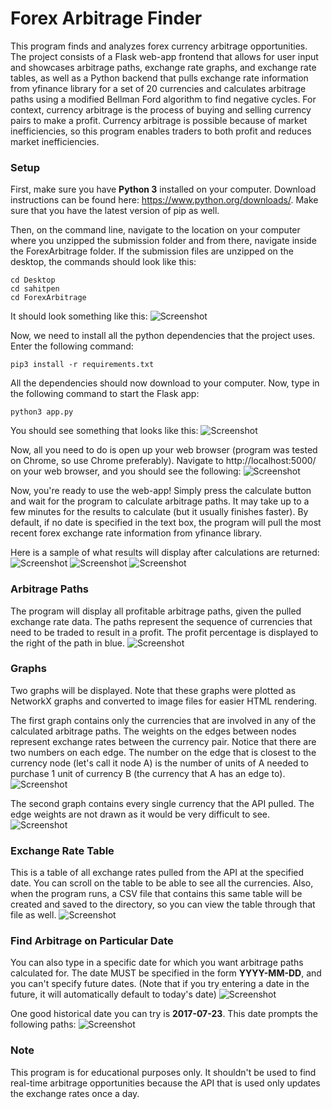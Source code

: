 # Forex Arbitrage Finder

This program finds and analyzes forex currency arbitrage opportunities.
The project consists of a Flask web-app frontend that allows for user input and
showcases arbitrage paths, exchange rate graphs, and exchange rate tables, as well
as a Python backend that pulls exchange rate information from yfinance library for a set of 20 currencies
and calculates arbitrage paths using a modified Bellman Ford algorithm to find negative cycles.
For context, currency arbitrage is the process of buying and selling currency pairs to make a profit.
Currency arbitrage is possible because of market inefficiencies, so this program enables traders to both profit and reduces market inefficiencies.

### Setup

First, make sure you have **Python 3** installed on your computer. Download instructions
can be found here: https://www.python.org/downloads/. Make sure that you have the
latest version of pip as well.

Then, on the command line, navigate to the location on your computer where you
unzipped the submission folder and from there, navigate inside the ForexArbitrage
folder. If the submission files are unzipped on the desktop, the commands should look
like this:

```
cd Desktop
cd sahitpen
cd ForexArbitrage
```

It should look something like this:
![Screenshot](./screenshots/first.png)

Now, we need to install all the python dependencies that the project uses. Enter
the following command:

```
pip3 install -r requirements.txt
```

All the dependencies should now download to your computer.
Now, type in the following command to start the Flask app:

```
python3 app.py
```

You should see something that looks like this:
![Screenshot](./screenshots/second.png)

Now, all you need to do is open up your web browser (program was tested on Chrome, so
use Chrome preferably). Navigate to http://localhost:5000/ on your web browser, and
you should see the following:
![Screenshot](./screenshots/third.png)

Now, you're ready to use the web-app! Simply press the calculate button and wait
for the program to calculate arbitrage paths. It may take up to a few minutes for the
results to calculate (but it usually finishes faster).
By default, if no date is specified in the text box, the program will pull the most
recent forex exchange rate information from yfinance library.

Here is a sample of what results will display after calculations are returned:
![Screenshot](./screenshots/default1.png)
![Screenshot](./screenshots/default2.png)
![Screenshot](./screenshots/default3.png)

### Arbitrage Paths

The program will display all profitable arbitrage paths, given the pulled exchange
rate data. The paths represent the sequence of currencies that need to be traded
to result in a profit. The profit percentage is displayed to the right of the path in blue.
![Screenshot](./screenshots/fourth.png)

### Graphs

Two graphs will be displayed. Note that these graphs were plotted as NetworkX
graphs and converted to image files for easier HTML rendering.

The first graph contains only the currencies that
are involved in any of the calculated arbitrage paths. The weights on
the edges between nodes represent exchange rates between the currency pair. Notice
that there are two numbers on each edge. The number on the edge
that is closest to the currency node (let's call it node A) is the number of units of A needed
to purchase 1 unit of currency B (the currency that A has an edge to).
![Screenshot](./screenshots/fifth.png)

The second graph contains every single currency that the API pulled. The edge weights
are not drawn as it would be very difficult to see.
![Screenshot](./screenshots/sixth.png)

### Exchange Rate Table

This is a table of all exchange rates pulled from the API at the specified date. You can
scroll on the table to be able to see all the currencies. Also, when the program runs, a CSV file
that contains this same table will be created and saved to the directory, so you can view the table
through that file as well.
![Screenshot](./screenshots/seventh.png)

### Find Arbitrage on Particular Date

You can also type in a specific date for which you want arbitrage paths calculated for.
The date MUST be specified in the form **YYYY-MM-DD**, and you can't specify future dates. (Note
that if you try entering a date in the future, it will automatically default to today's date)
![Screenshot](./screenshots/ninth.png)

One good historical date you can try is **2017-07-23**. This date prompts the following paths:
![Screenshot](./screenshots/eigth.png)

### Note

This program is for educational purposes only. It shouldn't be used to find real-time
arbitrage opportunities because the API that is used only updates the exchange rates
once a day.
